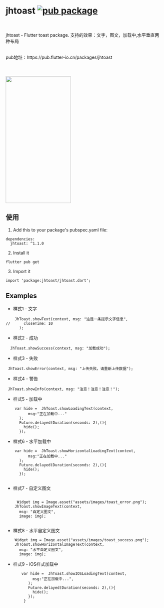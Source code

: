 # jhtoast [![pub package](https://img.shields.io/pub/v/jhtoast.svg)](https://pub.flutter-io.cn/packages/jhtoast)
<br>

jhtoast - Flutter toast package. 支持的效果：文字，图文，加载中,水平垂直两种布局<br>

<br>
pub地址：https://pub.flutter-io.cn/packages/jhtoast



<br> 
<br> 
<br> 
<br> 

<img src="https://gitee.com/iotjh/Picture/raw/master/FlutterDemoScreenShot/Alert/JhToast.gif" width="208" height="404">

<br>



## 使用


1. Add this to your package's pubspec.yaml file:

```
dependencies:
  jhtoast: ^1.1.0

```
2. Install it

```
flutter pub get

```
3. Import it
```
import 'package:jhtoast/jhtoast.dart';

```

## Examples

* 样式1 - 文字
```
    JhToast.showText(context, msg: "这是一条提示文字信息",
//      closeTime: 10
      );

```

* 样式2 - 成功
```
  JhToast.showSuccess(context, msg: "加载成功");
```

* 样式3 - 失败
```
 JhToast.showError(context, msg: "上传失败。请重新上传数据");
```

* 样式4 - 警告
```
 JhToast.showInfo(context, msg: "注意！注意！注意！");
```


* 样式5 - 加载中
```
    var hide =  JhToast.showLoadingText(context,
          msg:"正在加载中..."
      );
      Future.delayed(Duration(seconds: 2),(){
        hide();
      });

```

* 样式6 - 水平加载中
```
    var hide =  JhToast.showHorizontalLoadingText(context,
          msg:"正在加载中..."
      );
      Future.delayed(Duration(seconds: 2),(){
        hide();
      });
          
```

* 样式7 - 自定义图文
```

     Widget img = Image.asset("assets/images/toast_error.png");
    JhToast.showImageText(context,
      msg: "自定义图文",
      image: img);
              

```

* 样式8 - 水平自定义图文
```
    Widget img = Image.asset("assets/images/toast_success.png");
    JhToast.showHorizontalImageText(context,
      msg: "水平自定义图文",
      image: img);

```

* 样式9 - iOS样式加载中
```
       var hide =  JhToast.showIOSLoadingText(context,
            msg:"正在加载中...",
          );
          Future.delayed(Duration(seconds: 2),(){
            hide();
          });
        }

```


